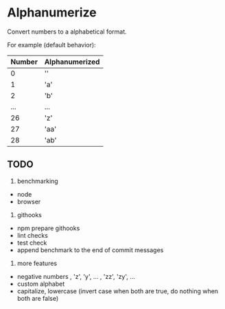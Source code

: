 # Alphanumerize

Convert numbers to a alphabetical format.

For example (default behavior):

| Number | Alphanumerized |
| ------ | -------------- |
| 0 | '' |
| 1 | 'a' |
| 2 | 'b' |
| ... | ... |
| 26 | 'z' |
| 27 | 'aa' |
| 28 | 'ab' |

## TODO

1. benchmarking
  - node
  - browser
1. githooks
  - npm prepare githooks
  - lint checks
  - test check
  - append benchmark to the end of commit messages
1. more features
  - negative numbers , 'z', 'y', ... , 'zz', 'zy', ...
  - custom alphabet
  - capitalize, lowercase (invert case when both are true, do nothing when both are false)
